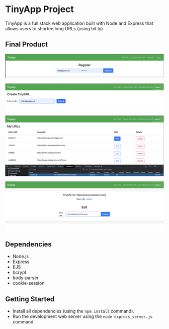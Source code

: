# TinyApp Project

TinyApp is a full stack web application built with Node and Express that allows users to shorten long URLs (using bit.ly).

## Final Product
!["Register New User"](./images/register.png)

!["Store a url with a new short URL"](./images/create.png)

!["Url Index: shown with cookies"](./images/indexURLS.png)

!["A Page to Edit existing URLS"](./images/editPage.png)

## Dependencies

- Node.js
- Express
- EJS
- bcrypt
- body-parser
- cookie-session


## Getting Started

- Install all dependencies (using the `npm install` command).
- Run the development web server using the `node express_server.js` command.